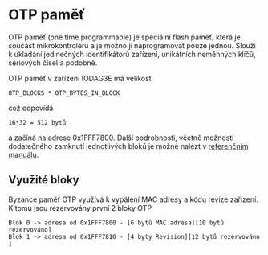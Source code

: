 # OTP paměť

OTP paměť \(one time programmable\) je speciální flash paměť, která je součást mikrokontroléru a je možno ji naprogramovat pouze jednou. Slouží k ukládání jedinečných identifikátorů zařízení, unikátních neměnných klíčů, sériových čísel a podobně.

OTP paměť v zařízení IODAG3E má velikost

```text
OTP_BLOCKS * OTP_BYTES_IN_BLOCK
```

což odpovídá

```text
16*32 = 512 bytů
```

a začíná na adrese 0x1FFF7800. Další podrobnosti, včetně možností dodatečného zamknutí jednotlivých bloků je možné nalézt v [referenčním manuálu](http://www.st.com/content/ccc/resource/technical/document/reference_manual/5d/b1/ef/b2/a1/66/40/80/DM00096844.pdf/files/DM00096844.pdf/jcr:content/translations/en.DM00096844.pdf).

## Využité bloky

Byzance paměť OTP využívá k vypálení MAC adresy a kódu revize zařízení. K tomu jsou rezervovány první 2 bloky OTP

```text
Blok 0 -> adresa od 0x1FFF7800 - [6 bytů MAC adresa][10 bytů rezervováno]
Blok 1 -> adresa od 0x1FFF7810 - [4 byty Revision][12 bytů rezervováno  ]
```

